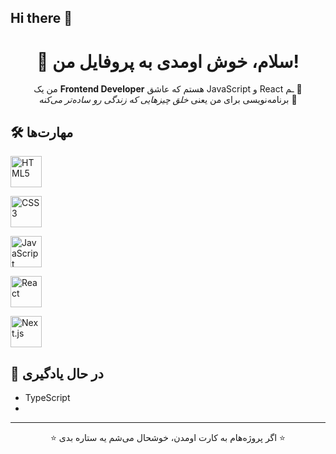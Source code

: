 ## Hi there 👋

<!--
**Mhammad-web-dev/Mhammad-web-dev** is a ✨ _special_ ✨ repository because its `README.md` (this file) appears on your GitHub profile.

Here are some ideas to get you started:<!-- پروفایل README زیبا برای GitHub -->

<h1 align="center">👋 سلام، خوش اومدی به پروفایل من!</h1>

<p align="center">
من یک <b>Frontend Developer</b> هستم که عاشق JavaScript و React ـم 🚀<br/>
برنامه‌نویسی برای من یعنی <i>خلق چیزهایی که زندگی رو ساده‌تر می‌کنه</i> 🌟
</p>



## 🛠️ مهارت‌ها

<div width : "100" style:"   display: flex;
  flex-direction: row;  " >
  <!-- HTML -->
  <img src="https://cdn.jsdelivr.net/gh/devicons/devicon/icons/html5/html5-original.svg" 
       alt="HTML5" width="50" height="50"/>
       
  <!-- CSS -->
  <img src="https://cdn.jsdelivr.net/gh/devicons/devicon/icons/css3/css3-original.svg" 
       alt="CSS3" width="50" height="50"/>
       
  <!-- JavaScript -->
  <img src="https://cdn.jsdelivr.net/gh/devicons/devicon/icons/javascript/javascript-original.svg" 
       alt="JavaScript" width="50" height="50"/>
       
  <!-- React -->
  <img src="https://cdn.jsdelivr.net/gh/devicons/devicon/icons/react/react-original.svg" 
       alt="React" width="50" height="50"/>
       
  <!-- Next.js -->
  <img src="https://cdn.jsdelivr.net/gh/devicons/devicon/icons/nextjs/nextjs-original.svg" 
       alt="Next.js" width="50" height="50"/>
</p>


## 🚀 در حال یادگیری
- TypeScript
- 

---


<p align="center">⭐ اگر پروژه‌هام به کارت اومدن، خوشحال می‌شم یه ستاره بدی ⭐</p>

